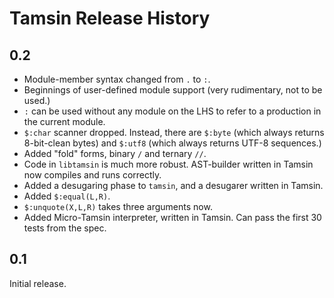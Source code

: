 Tamsin Release History
======================

0.2
---

*   Module-member syntax changed from `.` to `:`.
*   Beginnings of user-defined module support (very rudimentary, not to be
    used.)
*   `:` can be used without any module on the LHS to refer to a production
    in the current module.
*   `$:char` scanner dropped.  Instead, there are `$:byte` (which always
    returns 8-bit-clean bytes) and `$:utf8` (which always returns UTF-8
    sequences.)
*   Added "fold" forms, binary `/` and ternary `//`.
*   Code in `libtamsin` is much more robust.  AST-builder written in Tamsin now
    compiles and runs correctly.
*   Added a desugaring phase to `tamsin`, and a desugarer written in Tamsin.
*   Added `$:equal(L,R)`.
*   `$:unquote(X,L,R)` takes three arguments now.
*   Added Micro-Tamsin interpreter, written in Tamsin.  Can pass the first
    30 tests from the spec.

0.1
---

Initial release.
